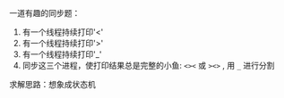 一道有趣的同步题：

1. 有一个线程持续打印'<'
2. 有一个线程持续打印'>'
3. 有一个线程持续打印'_'
4. 同步这三个进程，使打印结果总是完整的小鱼: `<><` 或 `><>` , 用 `_` 进行分割

求解思路：想象成状态机